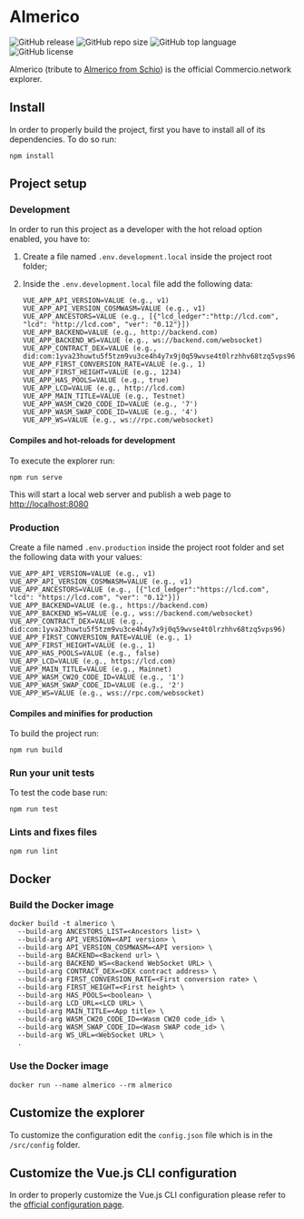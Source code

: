 # Almerico

![GitHub release](https://img.shields.io/github/release/commercionetwork/almerico?color=brightgreen&style=for-the-badge)
![GitHub repo size](https://img.shields.io/github/repo-size/commercionetwork/almerico?color=orange&style=for-the-badge)
![GitHub top language](https://img.shields.io/github/languages/top/commercionetwork/almerico?color=yellow&style=for-the-badge)
![GitHub license](https://img.shields.io/github/license/commercionetwork/almerico?color=blue&style=for-the-badge)

Almerico (tribute to [Almerico from Schio](https://it.wikipedia.org/wiki/Almerico_da_Schio))
is the official Commercio.network explorer.

## Install

In order to properly build the project, first you have to install all of its dependencies.
To do so run:

```shell
npm install
```

## Project setup

### Development

In order to run this project as a developer with the hot reload option enabled,
you have to:

1. Create a file named `.env.development.local` inside the project root folder;
2. Inside the `.env.development.local` file add the following data:

    ```env
    VUE_APP_API_VERSION=VALUE (e.g., v1)
    VUE_APP_API_VERSION_COSMWASM=VALUE (e.g., v1)
    VUE_APP_ANCESTORS=VALUE (e.g., [{"lcd_ledger":"http://lcd.com",
    "lcd": "http://lcd.com", "ver": "0.12"}])
    VUE_APP_BACKEND=VALUE (e.g., http://backend.com)
    VUE_APP_BACKEND_WS=VALUE (e.g., ws://backend.com/websocket)
    VUE_APP_CONTRACT_DEX=VALUE (e.g., did:com:1yva23huwtu5f5tzm9vu3ce4h4y7x9j0q59wvse4t0lrzhhv68tzq5vps96)
    VUE_APP_FIRST_CONVERSION_RATE=VALUE (e.g., 1)
    VUE_APP_FIRST_HEIGHT=VALUE (e.g., 1234)
    VUE_APP_HAS_POOLS=VALUE (e.g., true)
    VUE_APP_LCD=VALUE (e.g., http://lcd.com)
    VUE_APP_MAIN_TITLE=VALUE (e.g., Testnet)
    VUE_APP_WASM_CW20_CODE_ID=VALUE (e.g., '7')
    VUE_APP_WASM_SWAP_CODE_ID=VALUE (e.g., '4')
    VUE_APP_WS=VALUE (e.g., ws://rpc.com/websocket)
    ```

#### Compiles and hot-reloads for development

To execute the explorer run:

```shell
npm run serve
```

This will start a local web server and publish a web page to <http://localhost:8080>

### Production

Create a file named `.env.production` inside the project root folder
and set the following data with your values:

```env
VUE_APP_API_VERSION=VALUE (e.g., v1)
VUE_APP_API_VERSION_COSMWASM=VALUE (e.g., v1)
VUE_APP_ANCESTORS=VALUE (e.g., [{"lcd_ledger":"https://lcd.com",
"lcd": "https://lcd.com", "ver": "0.12"}])
VUE_APP_BACKEND=VALUE (e.g., https://backend.com)
VUE_APP_BACKEND_WS=VALUE (e.g., wss://backend.com/websocket)
VUE_APP_CONTRACT_DEX=VALUE (e.g., did:com:1yva23huwtu5f5tzm9vu3ce4h4y7x9j0q59wvse4t0lrzhhv68tzq5vps96)
VUE_APP_FIRST_CONVERSION_RATE=VALUE (e.g., 1)
VUE_APP_FIRST_HEIGHT=VALUE (e.g., 1)
VUE_APP_HAS_POOLS=VALUE (e.g., false)
VUE_APP_LCD=VALUE (e.g., https://lcd.com)
VUE_APP_MAIN_TITLE=VALUE (e.g., Mainnet)
VUE_APP_WASM_CW20_CODE_ID=VALUE (e.g., '1')
VUE_APP_WASM_SWAP_CODE_ID=VALUE (e.g., '2')
VUE_APP_WS=VALUE (e.g., wss://rpc.com/websocket)
```

#### Compiles and minifies for production

To build the project run:

```shell
npm run build
```

### Run your unit tests

To test the code base run:

```shell
npm run test
```

### Lints and fixes files

```shell
npm run lint
```

## Docker

### Build the Docker image

```shell
docker build -t almerico \
  --build-arg ANCESTORS_LIST=<Ancestors list> \
  --build-arg API_VERSION=<API version> \
  --build-arg API_VERSION_COSMWASM=<API version> \
  --build-arg BACKEND=<Backend url> \
  --build-arg BACKEND_WS=<Backend WebSocket URL> \
  --build-arg CONTRACT_DEX=<DEX contract address> \
  --build-arg FIRST_CONVERSION_RATE=<First conversion rate> \
  --build-arg FIRST_HEIGHT=<First height> \
  --build-arg HAS_POOLS=<boolean> \
  --build-arg LCD_URL=<LCD URL> \
  --build-arg MAIN_TITLE=<App title> \
  --build-arg WASM_CW20_CODE_ID=<Wasm CW20 code_id> \
  --build-arg WASM_SWAP_CODE_ID=<Wasm SWAP code_id> \
  --build-arg WS_URL=<WebSocket URL> \
  .
```

### Use the Docker image

```shell
docker run --name almerico --rm almerico
```

## Customize the explorer

To customize the configuration edit the `config.json` file
which is in the `/src/config` folder.

## Customize the Vue.js CLI configuration

In order to properly customize the Vue.js CLI configuration
please refer to the [official configuration page](https://cli.vuejs.org/config/).
